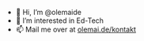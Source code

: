 - 👋 Hi, I’m @olemaide
- 👀 I’m interested in Ed-Tech
- 📫 Mail me over at <a href='olemai.de/kontakt' target='_blank' rel='noopener'>olemai.de/kontakt</a>
